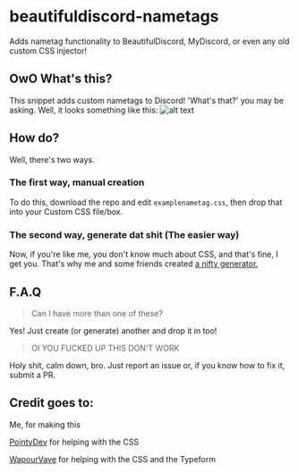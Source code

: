 # beautifuldiscord-nametags
Adds nametag functionality to BeautifulDiscord, MyDiscord, or even any old custom CSS injector!

## OwO What's this?
This snippet adds custom nametags to Discord! 'What's that?' you may be asking. Well, it looks something like this:
 ![alt text](https://b1nzy.ratelimited.me/bc9a19.png "Whoa, nametags")

## How do?
Well, there's two ways.
### The first way, manual creation
To do this, download the repo and edit `examplenametag.css`, then drop that into your Custom CSS file/box.
### The second way, generate dat shit (The easier way)
Now, if you're like me, you don't know much about CSS, and that's fine, I get you. That's why me and some friends created [a nifty generator.](https://gallium.typeform.com/to/smWy5Z)

## F.A.Q
> Can I have more than one of these?

Yes! Just create (or generate) another and drop it in too!
> OI YOU FUCKED UP THIS DON'T WORK

Holy shit, calm down, bro. Just report an issue or, if you know how to fix it, submit a PR.

## Credit goes to:
Me, for making this 

[PointyDev](https://github.com/PointyDev) for helping with the CSS

[WapourVave](https://github.com/WapourVave) for helping with the CSS and the Typeform
